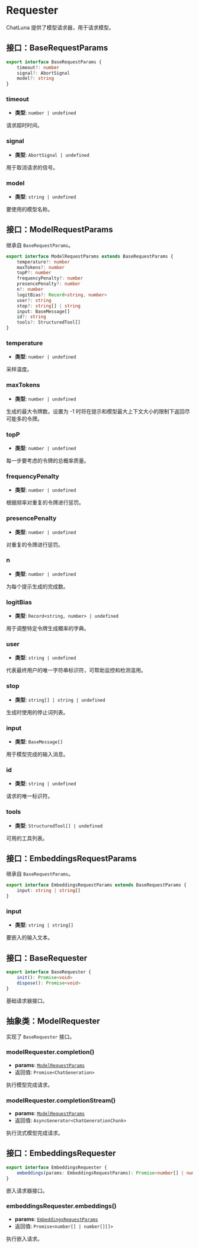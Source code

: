 # Requester

ChatLuna 提供了模型请求器，用于请求模型。

## 接口：BaseRequestParams

```typescript
export interface BaseRequestParams {
    timeout?: number
    signal?: AbortSignal
    model?: string
}
```

### timeout

- **类型**: `number | undefined`

请求超时时间。

### signal

- **类型**: `AbortSignal | undefined`

用于取消请求的信号。

### model

- **类型**: `string | undefined`

要使用的模型名称。

## 接口：ModelRequestParams

继承自 `BaseRequestParams`。

```typescript
export interface ModelRequestParams extends BaseRequestParams {
    temperature?: number
    maxTokens?: number
    topP?: number
    frequencyPenalty?: number
    presencePenalty?: number
    n?: number
    logitBias?: Record<string, number>
    user?: string
    stop?: string[] | string
    input: BaseMessage[]
    id?: string
    tools?: StructuredTool[]
}
```

### temperature

- **类型**: `number | undefined`

采样温度。

### maxTokens

- **类型**: `number | undefined`

生成的最大令牌数。设置为 -1 时将在提示和模型最大上下文大小的限制下返回尽可能多的令牌。

### topP

- **类型**: `number | undefined`

每一步要考虑的令牌的总概率质量。

### frequencyPenalty

- **类型**: `number | undefined`

根据频率对重复的令牌进行惩罚。

### presencePenalty

- **类型**: `number | undefined`

对重复的令牌进行惩罚。

### n

- **类型**: `number | undefined`

为每个提示生成的完成数。

### logitBias

- **类型**: `Record<string, number> | undefined`

用于调整特定令牌生成概率的字典。

### user

- **类型**: `string | undefined`

代表最终用户的唯一字符串标识符，可帮助监控和检测滥用。

### stop

- **类型**: `string[] | string | undefined`

生成时使用的停止词列表。

### input

- **类型**: `BaseMessage[]`

用于模型完成的输入消息。

### id

- **类型**: `string | undefined`

请求的唯一标识符。

### tools

- **类型**: `StructuredTool[] | undefined`

可用的工具列表。

## 接口：EmbeddingsRequestParams

继承自 `BaseRequestParams`。

```typescript
export interface EmbeddingsRequestParams extends BaseRequestParams {
    input: string | string[]
}
```

### input

- **类型**: `string | string[]`

要嵌入的输入文本。

## 接口：BaseRequester

```typescript
export interface BaseRequester {
    init(): Promise<void>
    dispose(): Promise<void>
}
```

基础请求器接口。

## 抽象类：ModelRequester

实现了 `BaseRequester` 接口。

### modelRequester.completion()

- **params**: [`ModelRequestParams`](#接口modelrequestparams)
- 返回值: `Promise<ChatGeneration>`

执行模型完成请求。

### modelRequester.completionStream()

- **params**: [`ModelRequestParams`](#接口modelrequestparams)
- 返回值: `AsyncGenerator<ChatGenerationChunk>`

执行流式模型完成请求。

## 接口：EmbeddingsRequester

```typescript
export interface EmbeddingsRequester {
    embeddings(params: EmbeddingsRequestParams): Promise<number[] | number[][]>
}
```

嵌入请求器接口。

### embeddingsRequester.embeddings()

- **params**: [`EmbeddingsRequestParams`](#接口embeddingsrequestparams)
- 返回值: `Promise<number[] | number[][]>`

执行嵌入请求。
